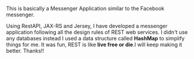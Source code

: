 This is basically a Messenger Application similar to the Facebook messenger. 

Using RestAPI, JAX-RS and Jersey, I have developed a messenger application following all the design rules of REST web services. I didn't use any databases instead I used a data structure called **HashMap** to simplify things for me.
It was fun, REST is like **live free or die**.I will keep making it better. Thanks!!
